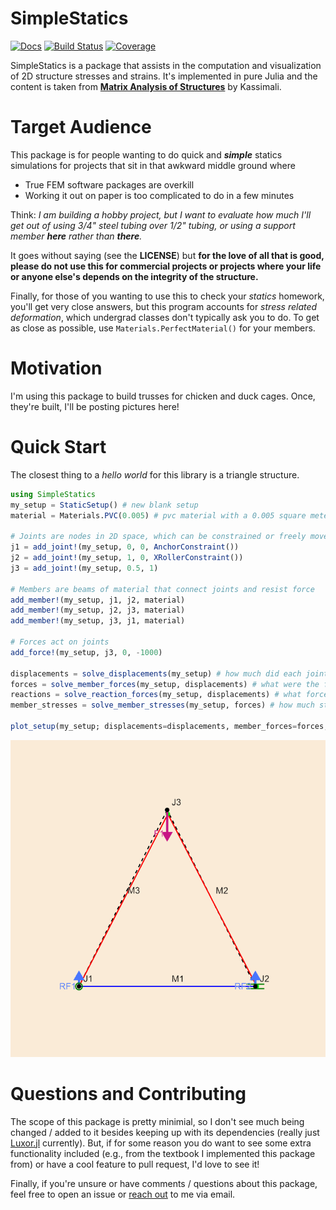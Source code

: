 # SimpleStatics

<!-- [![Stable](https://img.shields.io/badge/docs-stable-blue.svg)](https://Boxylmer.github.io/SimpleStatics.jl/stable/) -->
[![Docs](https://img.shields.io/badge/docs-dev-blue.svg)](https://Boxylmer.github.io/SimpleStatics.jl/dev/)
[![Build Status](https://github.com/Boxylmer/SimpleStatics.jl/actions/workflows/CI.yml/badge.svg?branch=main)](https://github.com/Boxylmer/SimpleStatics.jl/actions/workflows/CI.yml?query=branch%3Amaster)
[![Coverage](https://codecov.io/gh/Boxylmer/SimpleStatics.jl/branch/main/graph/badge.svg?token=VWCS9WSLI4)](https://codecov.io/gh/Boxylmer/SimpleStatics.jl)


SimpleStatics is a package that assists in the computation and visualization of 2D structure stresses and strains. It's implemented in pure Julia and the content is taken from [**Matrix Analysis of Structures**](https://repository.bakrie.ac.id/10/1/%5BTSI-LIB-131%5D%5BAslam_Kassimali%5D_Matrix_Analysis_of_Structure.pdf) by Kassimali.


# Target Audience
This package is for people wanting to do quick and ***simple*** statics simulations for projects that sit in that awkward middle ground where
- True FEM software packages are overkill
- Working it out on paper is too complicated to do in a few minutes

Think: *I am building a hobby project, but I want to evaluate how much I'll get out of using 3/4" steel tubing over 1/2" tubing, or using a support member **here** rather than **there**.* 

It goes without saying (see the **LICENSE**) but **for the love of all that is good, please do not use this for commercial projects or projects where your life or anyone else's depends on the integrity of the structure.**

Finally, for those of you wanting to use this to check your *statics* homework, you'll get very close answers, but this program accounts for *stress related deformation*, which undergrad classes don't typically ask you to do. To get as close as possible, use `Materials.PerfectMaterial()` for your members. 


# Motivation
I'm using this package to build trusses for chicken and duck cages. Once, they're built, I'll be posting pictures here!


# Quick Start
The closest thing to a *hello world* for this library is a triangle structure.

```Julia
using SimpleStatics
my_setup = StaticSetup() # new blank setup
material = Materials.PVC(0.005) # pvc material with a 0.005 square meter cross section

# Joints are nodes in 2D space, which can be constrained or freely move
j1 = add_joint!(my_setup, 0, 0, AnchorConstraint())
j2 = add_joint!(my_setup, 1, 0, XRollerConstraint())
j3 = add_joint!(my_setup, 0.5, 1)

# Members are beams of material that connect joints and resist force 
add_member!(my_setup, j1, j2, material)
add_member!(my_setup, j2, j3, material)
add_member!(my_setup, j3, j1, material)

# Forces act on joints
add_force!(my_setup, j3, 0, -1000) 

displacements = solve_displacements(my_setup) # how much did each joint move due to the forces?
forces = solve_member_forces(my_setup, displacements) # what were the forces on the members?
reactions = solve_reaction_forces(my_setup, displacements) # what forces do the constraints need to keep the structure in place? 
member_stresses = solve_member_stresses(my_setup, forces) # how much stress does each member undergo? 

plot_setup(my_setup; displacements=displacements, member_forces=forces, reactions=reactions)
```
![Resulting Image](helloworld.png)


# Questions and Contributing

The scope of this package is pretty minimial, so I don't see much being changed / added to it besides keeping up with its dependencies (really just [Luxor.jl](http://juliagraphics.github.io/Luxor.jl/stable/) currently). But, if for some reason you do want to see some extra functionality included (e.g., from the textbook I implemented this package from) or have a cool feature to pull request, I'd love to see it!

Finally, if you're unsure or have comments / questions about this package, feel free to open an issue or [reach out](mailto:William.Joseph.Box@gmail.com?subject=[SimpleStatics.jl]%20(your%20subject%20here)) to me via email.
